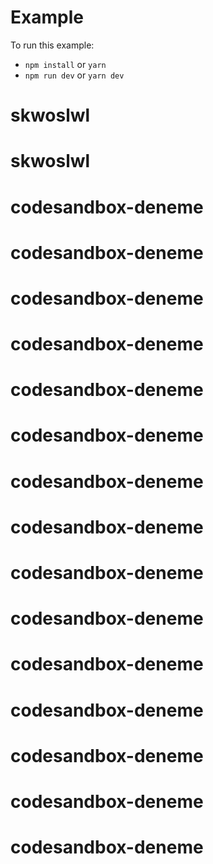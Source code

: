 # Example

To run this example:

- `npm install` or `yarn`
- `npm run dev` or `yarn dev`
# skwoslwl
# skwoslwl
# codesandbox-deneme
# codesandbox-deneme
# codesandbox-deneme
# codesandbox-deneme
# codesandbox-deneme
# codesandbox-deneme
# codesandbox-deneme
# codesandbox-deneme
# codesandbox-deneme
# codesandbox-deneme
# codesandbox-deneme
# codesandbox-deneme
# codesandbox-deneme
# codesandbox-deneme
# codesandbox-deneme
